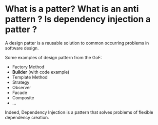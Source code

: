 # What is a patter? What is an anti pattern ? Is dependency injection a patter ?
A design patter is a reusable solution to common occurring problems in software design.

Some examples of design pattern from the GoF:
- Factory Method
- **Builder** (with code example)
- Template Method
- Strategy 
- Observer
- Facade
- Composite
- ...

Indeed, Dependency Injection is a pattern that solves problems of flexible dependency creation.